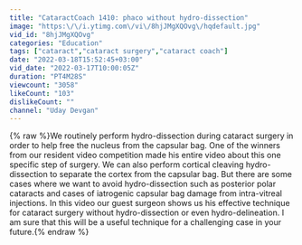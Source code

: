 ```yaml
---
title: "CataractCoach 1410: phaco without hydro-dissection"
image: "https:\/\/i.ytimg.com\/vi\/8hjJMgXQOvg\/hqdefault.jpg"
vid_id: "8hjJMgXQOvg"
categories: "Education"
tags: ["cataract","cataract surgery","cataract coach"]
date: "2022-03-18T15:52:45+03:00"
vid_date: "2022-03-17T10:00:05Z"
duration: "PT4M28S"
viewcount: "3058"
likeCount: "103"
dislikeCount: ""
channel: "Uday Devgan"
---
```

{% raw %}We routinely perform hydro-dissection during cataract surgery in order to help free the nucleus from the capsular bag. One of the winners from our resident video competition made his entire video about this one specific step of surgery. We can also perform cortical cleaving hydro-dissection to separate the cortex from the capsular bag. But there are some cases where we want to avoid hydro-dissection such as posterior polar cataracts and cases of iatrogenic capsular bag damage from intra-vitreal injections. In this video our guest surgeon shows us his effective technique for cataract surgery without hydro-dissection or even hydro-delineation. I am sure that this will be a useful technique for a challenging case in your future.{% endraw %}
